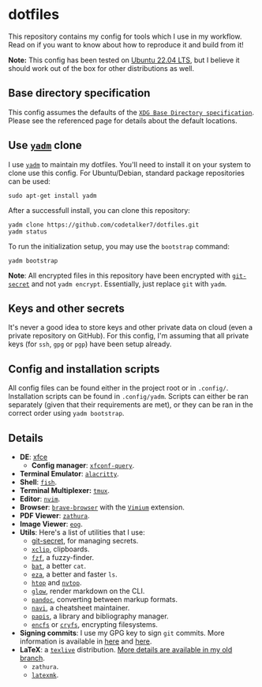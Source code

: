 # dotfiles 

This repository contains my config for tools which I use in my workflow. Read on if you want to know about how to reproduce it and build from it!

**Note:** This config has been tested on [Ubuntu 22.04 LTS](https://releases.ubuntu.com/jammy/), but I believe it should work out of the box for other distributions as well.

## Base directory specification

This config assumes the defaults of the [`XDG Base Directory specification`](https://specifications.freedesktop.org/basedir-spec/basedir-spec-latest.html). Please see the referenced page for details about the default locations.

## Use [`yadm`](https://yadm.io/docs/overview#) clone

I use [`yadm`](https://yadm.io/docs/install#) to maintain my dotfiles. You'll need to install it on your system to clone use this config. For Ubuntu/Debian, standard package repositories can be used:

    sudo apt-get install yadm

After a successfull install, you can clone this repository:

    yadm clone https://github.com/codetalker7/dotfiles.git
    yadm status

To run the initialization setup, you may use the `bootstrap` command:

    yadm bootstrap

**Note**: All encrypted files in this repository have been encrypted with [`git-secret`](https://sobolevn.me/git-secret/) and not `yadm encrypt`. Essentially, just replace `git` with `yadm`.

## Keys and other secrets

It's never a good idea to store keys and other private data on cloud (even a private repository on GitHub). For this config, I'm assuming that all private keys (for `ssh`, `gpg` or `pgp`) have been setup already.

## Config and installation scripts

All config files can be found either in the project root or in `.config/`. Installation scripts can be found in `.config/yadm`. Scripts can either be ran separately (given that their requirements are met), or they can be ran in the correct order using `yadm bootstrap`.

## Details

- **DE**: [xfce](https://wiki.archlinux.org/title/Xfce)
    - **Config manager**: [`xfconf-query`](https://docs.xfce.org/xfce/xfconf/xfconf-query).
- **Terminal Emulator**: [`alacritty`](https://github.com/alacritty/alacritty/blob/master/INSTALL.md).
- **Shell**: [`fish`](https://fishshell.com/). 
- **Terminal Multiplexer:** [`tmux`](https://github.com/tmux/tmux/wiki/).
- **Editor**: [`nvim`](https://neovim.io/).
- **Browser**: [`brave-browser`](https://brave.com/download/) with the [`Vimium`](https://vimium.github.io/) extension.
- **PDF Viewer**: [`zathura`](https://pwmt.org/projects/zathura/installation/).
- **Image Viewer**: [`eog`](https://help.gnome.org/users/eog/stable/).
- **Utils**: Here's a list of utilities that I use:
    - [git-secret](https://sobolevn.me/git-secret/), for managing secrets.
    - [`xclip`](https://linux.die.net/man/1/xclip), clipboards.
    - [`fzf`](https://github.com/junegunn/fzf), a fuzzy-finder.
    - [`bat`](https://github.com/sharkdp/bat), a better `cat`.
    - [`eza`](https://github.com/eza-community/eza/tree/main), a better and faster `ls`.
    - [`htop`](https://htop.dev/) and [`nvtop`](https://github.com/Syllo/nvtop).
    - [`glow`](https://github.com/charmbracelet/glow), render markdown on the CLI.
    - [`pandoc`](https://pandoc.org/installing.html#linux), converting between markup formats. 
    - [`navi`](https://github.com/denisidoro/navi/blob/master/docs/installation.md), a cheatsheet maintainer.
    - [`papis`](https://github.com/papis/papis), a library and bibliography manager.
    - [`encfs`](https://wiki.archlinux.org/title/EncFS) or [`cryfs`](https://www.cryfs.org/), encrypting filesystems.
- **Signing commits**: I use my GPG key to sign `git` commits. More information is available in [here](https://docs.github.com/en/authentication/managing-commit-signature-verification/telling-git-about-your-signing-key) and [here](https://docs.github.com/en/authentication/managing-commit-signature-verification/signing-commits).
- **LaTeX**: a [`texlive`](https://tug.org/texlive/acquire-netinstall.html) distribution. [More details are available in my old branch](https://github.com/codetalker7/dotfiles/tree/old-dotfiles?tab=readme-ov-file#latex-installation-and-setup).
    - `zathura`.
    - [`latexmk`](https://mg.readthedocs.io/latexmk.html#).
